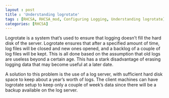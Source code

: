 ```yaml
---
layout : post
title : 'Understanding logrotate'
tags : [RHCSA, RHCSA_mod, Configuring Logging, Understanding logrotate]
categories: [RHCSA]
---
```



Logrotate is a system that’s used to ensure that logging doesn’t fill
the hard disk of the server. Logrotate ensures that after a specified
amount of time, log files will be closed and new ones opened, and a
backlog of a couple of log files will be kept. This is all done based on
the assumption that old logs are useless beyond a certain age. This has
a stark disadvantage of erasing logging data that may become useful at a
later date.

A solution to this problem is the use of a log server, with sufficient
hard disk space to keep about a year’s worth of logs. The client
machines can have logrotate setup to keep only a couple of week’s data
since there will be a backup available on the log server.
